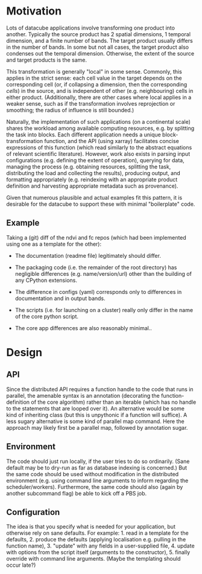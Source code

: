 Motivation
==========

Lots of datacube applications involve transforming one product into another. Typically the source product has 2 spatial dimensions, 1 temporal dimension, and a finite number of bands. The target product usually differs in the number of bands. In some but not all cases, the target product also condenses out the temporal dimension. Otherwise, the extent of the source and target products is the same. 

This transformation is generally "local" in some sense. Commonly, this applies in the strict sense: each cell value in the target depends on the corresponding cell (or, if collapsing a dimension, then the corresponding *cells*) in the source, and is independent of other (e.g. neighbouring) cells in either product. (Additionally, there are other cases where local applies in a weaker sense, such as if the transformation involves reprojection or smoothing; the radius of influence is still bounded.) 

Naturally, the implementation of such applications (on a continental scale) shares the workload among available computing resources, e.g. by splitting the task into blocks. Each different application needs a unique block-transformation function, and the API (using xarray) facilitates concise expressions of this function (which read similarly to the abstract equations of relevant scientific literature). However, work also exists in parsing input configurations (e.g. defining the extent of operation), querying for data, managing the process (e.g. obtaining resources, splitting the task, distributing the load and collecting the results), producing output, and formatting appropriately (e.g. reindexing with an appropriate product definition and harvesting appropriate metadata such as provenance).

Given that numerous plausible and actual examples fit this pattern, it is desirable for the datacube to support these with minimal "boilerplate" code. 

Example
-------

Taking a (git) diff of the ndvi and fc repos (which had been implemented using one as a template for the other):

- The documentation (readme file) legitimately should differ.

- The packaging code (i.e. the remainder of the root directory) has negligible differences (e.g. name/version/url) other than the building of any CPython extensions.

- The difference in configs (yaml) corresponds only to differences in documentation and in output bands.

- The scripts (i.e. for launching on a cluster) really only differ in the name of the core python script.

- The core app differences are also reasonably minimal..




Design
======

API
---
Since the distributed API requires a function handle to the code that runs in parallel, the amenable syntax is an annotation (decorating the function-definition of the core algorithm) rather than an iterable (which has no handle to the statements that are looped over it). An alternative would be some kind of inheriting class (but this is unpythonic if a function will suffice). A less sugary alternative is some kind of parallel map command. Here the approach may likely first be a parallel map, followed by annotation sugar.

Environment
-----------
The code should just run locally, if the user tries to do so ordinarily. (Sane default may be to dry-run as far as database indexing is concerned.) But the same code should be used without modification in the distributed environment (e.g. using command line arguments to inform regarding the scheduler/workers). Furthermore, the same code should also (again by another subcommand flag) be able to kick off a PBS job.

Configuration
-------------
The idea is that you specify what is needed for your application, but otherwise rely on sane defaults. For example: 1. read in a template for the defaults, 2. produce the defaults (applying localisation e.g. pulling in the function name), 3. "update" with any fields in a user-supplied file, 4. update with options from the script itself (arguments to the constructor), 5. finally override with command line arguments. (Maybe the templating should occur late?)





